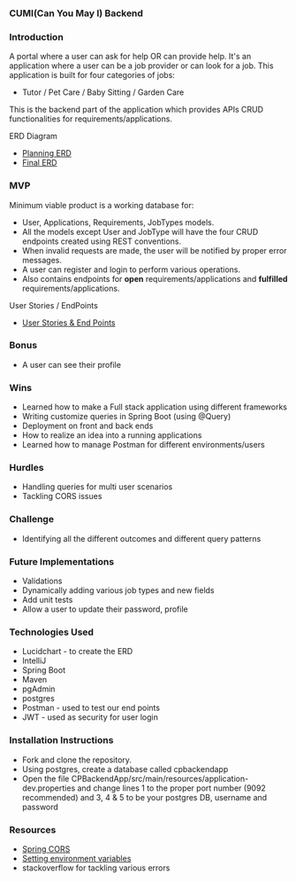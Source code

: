 ###      CUMI(Can You May I) Backend

### Introduction

A portal where a user can ask for help OR can provide help.
It's an application where a user can be a job provider or can look for a job. This application is built for four 
categories of jobs:
- Tutor / Pet Care / Baby Sitting / Garden Care

This is the backend part of the application which provides APIs CRUD functionalities for requirements/applications.

ERD Diagram
- [Planning ERD](/planning/ERD.md)
- [Final ERD](/planning/ERD.md)


### MVP

Minimum viable product is a working database for:

- User, Applications, Requirements, JobTypes models.
- All the models except User and JobType will have the four CRUD endpoints created using REST conventions.
- When invalid requests are made, the user will be notified by proper error messages.
- A user can register and login to perform various operations.
- Also contains endpoints for **open** requirements/applications and **fulfilled** requirements/applications.
 
User Stories / EndPoints
- [User Stories & End Points](/planning/User%20Stories%20&%20EndPoints.md)

### Bonus
- A user can see their profile

### Wins
- Learned how to make a Full stack application using different frameworks
- Writing customize queries in Spring Boot (using @Query)
- Deployment on front and back ends
- How to realize an idea into a running applications
- Learned how to manage Postman for different environments/users

### Hurdles
- Handling queries for multi user scenarios
- Tackling CORS issues

### Challenge
- Identifying all the different outcomes and different query patterns

### Future Implementations
- Validations
- Dynamically adding various job types and new fields
- Add unit tests
- Allow a user to update their password, profile

### Technologies Used
- Lucidchart - to create the ERD
- IntelliJ
- Spring Boot
- Maven
- pgAdmin
- postgres
- Postman - used to test our end points
- JWT - used as security for user login

### Installation Instructions

- Fork and clone the repository.
- Using postgres, create a database called cpbackendapp
- Open the file CPBackendApp/src/main/resources/application-dev.properties and change lines 1 to the
  proper port number (9092 recommended) and 3, 4 & 5 to be your postgres DB, username and password

### Resources
- [Spring CORS](https://www.baeldung.com/spring-cors)
- [Setting environment variables](https://stackoverflow.com/questions/35531661/using-env-variable-in-spring-boots-application-properties)
- stackoverflow for tackling various errors


